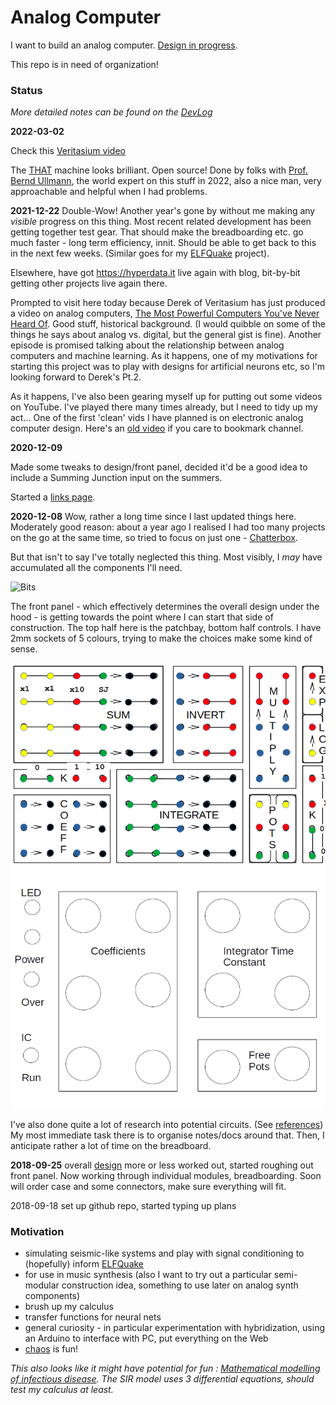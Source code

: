 # Analog Computer

I want to build an analog computer. [Design in progress](anabella/design.md).

This repo is in need of organization!

### Status

_More detailed notes can be found on the [DevLog](https://github.com/danja/analog-computer/blob/master/devlog.md)_

**2022-03-02**

Check this [Veritasium video](https://www.youtube.com/watch?v=GVsUOuSjvcg)

The [THAT](https://the-analog-thing.org/) machine looks brilliant. Open source! Done by folks with [Prof. Bernd Ullmann](https://de.wikipedia.org/wiki/Bernd_Ulmann), the world expert on this stuff in 2022, also a nice man, very approachable and helpful when I had problems.  

**2021-12-22** Double-Wow! Another year's gone by without me making any _visible_ progress on this thing. Most recent related development has been getting together test gear. That should make the breadboarding etc. go much faster - long term efficiency, innit. Should be able to get back to this in the next few weeks. (Similar goes for my [ELFQuake](https://elfquake.wordpress.com/) project).

Elsewhere, have got https://hyperdata.it live again with blog, bit-by-bit getting other projects live again there.

Prompted to visit here today because Derek of Veritasium has just produced a video on analog computers, [The Most Powerful Computers You've Never Heard Of](https://www.youtube.com/watch?v=IgF3OX8nT0w). Good stuff, historical background. (I would quibble on some of the things he says about analog vs. digital, but the general gist is fine). Another episode is promised talking about the relationship between analog computers and machine learning. As it happens, one of my motivations for starting this project was to play with designs for artificial neurons etc, so I'm looking forward to Derek's Pt.2.

As it happens, I've also been gearing myself up for putting out some videos on YouTube. I've played there many times already, but I need to tidy up my act... One of the first 'clean' vids I have planned is on electronic analog computer design. Here's an [old video](https://www.youtube.com/watch?v=OfPHS5UEFvQ) if you care to bookmark channel.

**2020-12-09**

Made some tweaks to design/front panel, decided it'd be a good idea to include a Summing Junction input on the summers.

Started a [links page](links.md).

**2020-12-08**
Wow, rather a long time since I last updated things here. Moderately good reason: about a year ago I realised I had too many projects on the go at the same time, so tried to focus on just one - [Chatterbox](https://github.com/danja/chatterbox).

But that isn't to say I've totally neglected this thing. Most visibly, I _may_ have accumulated all the components I'll need.

![Bits](https://github.com/danja/analog-computer/blob/master/images/bits.jpg?raw=true)

The front panel - which effectively determines the overall design under the hood - is getting towards the point where I can start that side of construction. The top half here is the patchbay, bottom half controls. I have 2mm sockets of 5 colours, trying to make the choices make some kind of sense.

![Front Panel](https://github.com/danja/analog-computer/blob/master/anabella/images/front-panel-blocks_2020-12-09.png?raw=true)

I've also done quite a lot of research into potential circuits. (See [references](anabella/reference)) My most immediate task there is to organise notes/docs around that. Then, I anticipate rather a lot of time on the breadboard.

**2018-09-25** overall [design](anabella/design.pdf) more or less worked out, started roughing out front panel. Now working through individual modules, breadboarding. Soon will order case and some connectors, make sure everything will fit.

2018-09-18 set up github repo, started typing up plans

### Motivation

- simulating seismic-like systems and play with signal conditioning to (hopefully) inform [ELFQuake](https://elfquake.wordpress.com/)
- for use in music synthesis (also I want to try out a particular semi-modular construction idea, something to use later on analog synth components)
- brush up my calculus
- transfer functions for neural nets
- general curiosity - in particular experimentation with hybridization, using an Arduino to interface with PC, put everything on the Web
- [chaos](http://www.analogmuseum.org/english/examples/lorenz_attractor/) is fun!

_This also looks like it might have potential for fun : [Mathematical modelling of infectious disease](https://en.wikipedia.org/wiki/Mathematical_modelling_of_infectious_disease). The SIR model uses 3 differential equations, should test my calculus at least._
